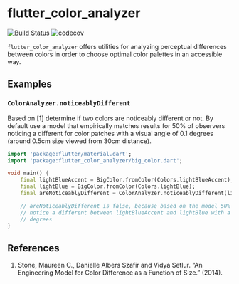 # flutter_color_analyzer

[![Build Status](https://api.travis-ci.com/asimihsan/flutter_color_analyzer.svg?branch=master)](https://github.com/asimihsan/flutter_color_analyzer)
[![codecov](https://codecov.io/gh/asimihsan/flutter_color_analyzer/branch/master/graph/badge.svg)](https://codecov.io/gh/asimihsan/flutter_color_analyzer)

`flutter_color_analyzer` offers utilities for analyzing perceptual differences between colors in order to choose optimal color palettes in an accessible way.

## Examples

### `ColorAnalyzer.noticeablyDifferent`

Based on \[1\] determine if two colors are noticeably different or not. By default use a model
that empirically matches results for 50% of observers noticing a different for color patches with
a visual angle of 0.1 degrees (around 0.5cm size viewed from 30cm distance).

```dart
import 'package:flutter/material.dart';
import 'package:flutter_color_analyzer/big_color.dart';

void main() {
    final lightBlueAccent = BigColor.fromColor(Colors.lightBlueAccent);
    final lightBlue = BigColor.fromColor(Colors.lightBlue);
    final areNoticeablyDifferent = ColorAnalyzer.noticeablyDifferent(lightBlueAccent, lightBlue);

    // areNoticeablyDifferent is false, because based on the model 50% of observers do not
    // notice a different between lightBlueAccent and lightBlue with a visual angle of 0.1
    // degrees
}
```

## References

1. Stone, Maureen C., Danielle Albers Szafir and Vidya Setlur. “An Engineering Model for Color
   Difference as a Function of Size.” (2014).